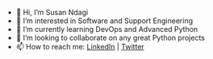 - 👋 Hi, I’m Susan Ndagi
- 👀 I’m interested in Software and Support Engineering
- 🌱 I’m currently learning DevOps and Advanced Python
- 💞️ I’m looking to collaborate on any great Python projects
- 📫 How to reach me: [LinkedIn](https://www.linkedin.com/in/susanndagi) | [Twitter](https://twitter.com/ndagi_susan)

<!---
ndagisusan/ndagisusan is a ✨ special ✨ repository because its `README.md` (this file) appears on your GitHub profile.
You can click the Preview link to take a look at your changes.
--->
